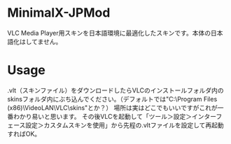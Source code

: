 # MinimalX-JPMod
VLC Media Player用スキンを日本語環境に最適化したスキンです。本体の日本語化はしてません。

# Usage
.vlt（スキンファイル）をダウンロードしたらVLCのインストールフォルダ内のskinsフォルダ内にぶち込んでください。（デフォルトでは"C:\Program Files (x86)\VideoLAN\VLC\skins"とか？）
場所は実はどこでもいいですがこれが一番わかり易いと思います。
その後VLCを起動して「ツール＞設定＞インターフェース設定＞カスタムスキンを使用」から先程の.vltファイルを設定して再起動すればOK。
